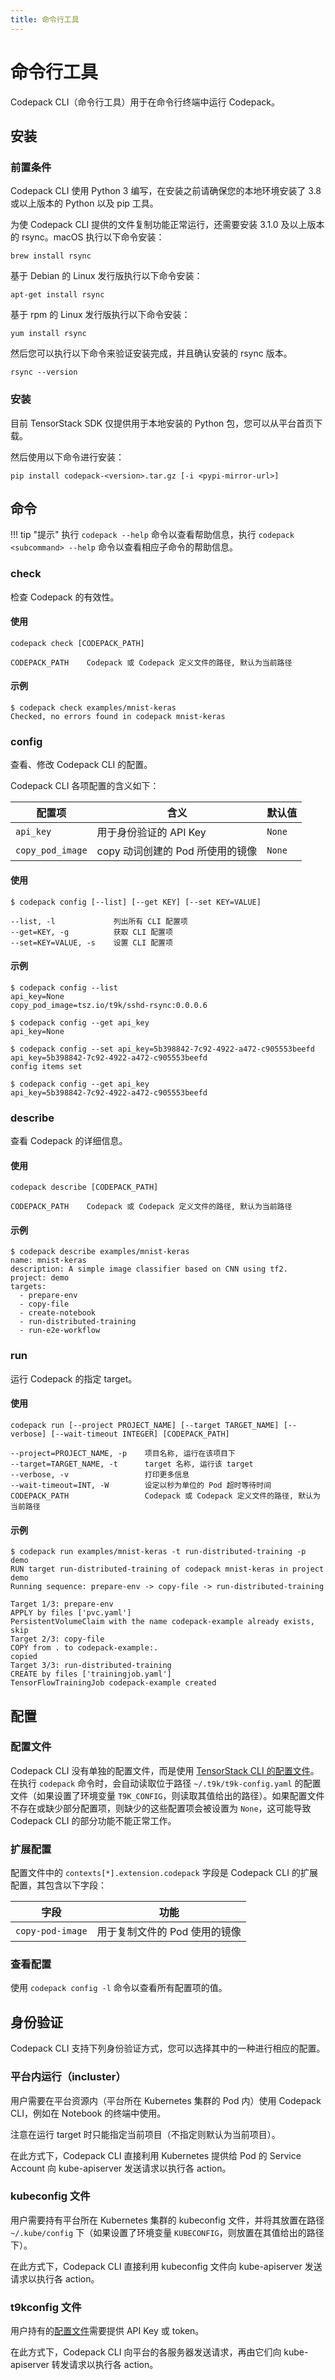 ```yaml
---
title: 命令行工具
---
```


# 命令行工具

Codepack CLI（命令行工具）用于在命令行终端中运行 Codepack。

## 安装

### 前置条件

Codepack CLI 使用 Python 3 编写，在安装之前请确保您的本地环境安装了 3.8 或以上版本的 Python 以及 pip 工具。

为使 Codepack CLI 提供的文件复制功能正常运行，还需要安装 3.1.0 及以上版本的 rsync。macOS 执行以下命令安装：

```shell
brew install rsync
```

基于 Debian 的 Linux 发行版执行以下命令安装：

```shell
apt-get install rsync
```

基于 rpm 的 Linux 发行版执行以下命令安装：

```shell
yum install rsync
```

然后您可以执行以下命令来验证安装完成，并且确认安装的 rsync 版本。

```shell
rsync --version
```

### 安装

目前 TensorStack SDK 仅提供用于本地安装的 Python 包，您可以从平台首页下载。

然后使用以下命令进行安装：

```shell
pip install codepack-<version>.tar.gz [-i <pypi-mirror-url>]
```

## 命令

!!! tip "提示"
    执行 `codepack --help` 命令以查看帮助信息，执行 `codepack <subcommand> --help` 命令以查看相应子命令的帮助信息。

### check

检查 Codepack 的有效性。

#### 使用

```shell
codepack check [CODEPACK_PATH]

CODEPACK_PATH    Codepack 或 Codepack 定义文件的路径, 默认为当前路径
```

#### 示例

```shell
$ codepack check examples/mnist-keras
Checked, no errors found in codepack mnist-keras
```

### config

查看、修改 Codepack CLI 的配置。

Codepack CLI 各项配置的含义如下：

| 配置项           | 含义                             | 默认值 |
| ---------------- | -------------------------------- | ------ |
| `api_key`        | 用于身份验证的 API Key           | `None` |
| `copy_pod_image` | copy 动词创建的 Pod 所使用的镜像 | `None` |

#### 使用

```shell
$ codepack config [--list] [--get KEY] [--set KEY=VALUE]

--list, -l             列出所有 CLI 配置项
--get=KEY, -g          获取 CLI 配置项
--set=KEY=VALUE, -s    设置 CLI 配置项
```

#### 示例

```shell
$ codepack config --list
api_key=None
copy_pod_image=tsz.io/t9k/sshd-rsync:0.0.0.6

$ codepack config --get api_key
api_key=None

$ codepack config --set api_key=5b398842-7c92-4922-a472-c905553beefd
api_key=5b398842-7c92-4922-a472-c905553beefd
config items set

$ codepack config --get api_key
api_key=5b398842-7c92-4922-a472-c905553beefd
```

### describe

查看 Codepack 的详细信息。

#### 使用

```shell
codepack describe [CODEPACK_PATH]

CODEPACK_PATH    Codepack 或 Codepack 定义文件的路径, 默认为当前路径
```

#### 示例

```shell
$ codepack describe examples/mnist-keras 
name: mnist-keras
description: A simple image classifier based on CNN using tf2.
project: demo
targets:
  - prepare-env
  - copy-file
  - create-notebook
  - run-distributed-training
  - run-e2e-workflow
```

### run

运行 Codepack 的指定 target。

#### 使用

```shell
codepack run [--project PROJECT_NAME] [--target TARGET_NAME] [--verbose] [--wait-timeout INTEGER] [CODEPACK_PATH]

--project=PROJECT_NAME, -p    项目名称, 运行在该项目下
--target=TARGET_NAME, -t      target 名称, 运行该 target
--verbose, -v                 打印更多信息
--wait-timeout=INT, -W        设定以秒为单位的 Pod 超时等待时间
CODEPACK_PATH                 Codepack 或 Codepack 定义文件的路径, 默认为当前路径
```

#### 示例

```shell
$ codepack run examples/mnist-keras -t run-distributed-training -p demo
RUN target run-distributed-training of codepack mnist-keras in project demo
Running sequence: prepare-env -> copy-file -> run-distributed-training

Target 1/3: prepare-env
APPLY by files ['pvc.yaml']
PersistentVolumeClaim with the name codepack-example already exists, skip
Target 2/3: copy-file
COPY from . to codepack-example:.
copied
Target 3/3: run-distributed-training
CREATE by files ['trainingjob.yaml']
TensorFlowTrainingJob codepack-example created
```

## 配置

### 配置文件

Codepack CLI 没有单独的配置文件，而是使用 [TensorStack CLI 的配置文件](../tensorstack-cli/user-guide.md#配置文件)。在执行 `codepack` 命令时，会自动读取位于路径 `~/.t9k/t9k-config.yaml` 的配置文件（如果设置了环境变量 `T9K_CONFIG`，则读取其值给出的路径）。如果配置文件不存在或缺少部分配置项，则缺少的这些配置项会被设置为 `None`，这可能导致 Codepack CLI 的部分功能不能正常工作。

### 扩展配置

配置文件中的 `contexts[*].extension.codepack` 字段是 Codepack CLI 的扩展配置，其包含以下字段：

| 字段             | 功能                          |
| ---------------- | ----------------------------- |
| `copy-pod-image` | 用于复制文件的 Pod 使用的镜像 |

### 查看配置

使用 `codepack config -l` 命令以查看所有配置项的值。

## 身份验证

Codepack CLI 支持下列身份验证方式，您可以选择其中的一种进行相应的配置。

### 平台内运行（incluster）

用户需要在平台资源内（平台所在 Kubernetes 集群的 Pod 内）使用 Codepack CLI，例如在 Notebook 的终端中使用。

注意在运行 target 时只能指定当前项目（不指定则默认为当前项目）。

在此方式下，Codepack CLI 直接利用 Kubernetes 提供给 Pod 的 Service Account 向 kube-apiserver 发送请求以执行各 action。

### kubeconfig 文件

用户需要持有平台所在 Kubernetes 集群的 kubeconfig 文件，并将其放置在路径 `~/.kube/config` 下（如果设置了环境变量 `KUBECONFIG`，则放置在其值给出的路径下）。

在此方式下，Codepack CLI 直接利用 kubeconfig 文件向 kube-apiserver 发送请求以执行各 action。

### t9kconfig 文件

用户持有的[配置文件](#配置文件)需要提供 API Key 或 token。

在此方式下，Codepack CLI 向平台的各服务器发送请求，再由它们向 kube-apiserver 转发请求以执行各 action。
